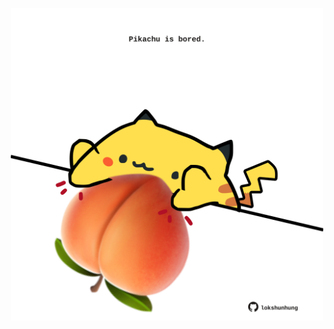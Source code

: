 <!-- built at 05/06/2022, 08:01:13 UTC -->
<p align="center">
  <img width="500" height="500" src="./ReadmeImage.svg">
</p>
